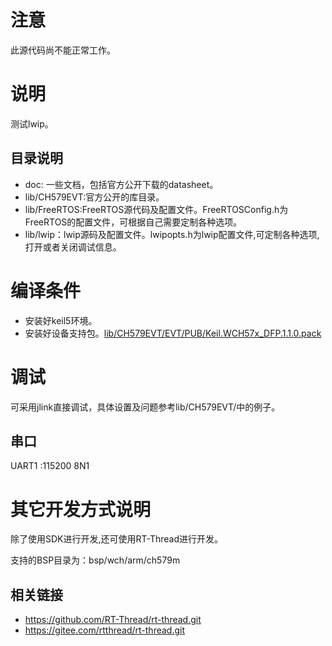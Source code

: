 # 注意

此源代码尚不能正常工作。

# 说明

测试lwip。

## 目录说明

- doc: 一些文档，包括官方公开下载的datasheet。
- lib/CH579EVT:官方公开的库目录。
- lib/FreeRTOS:FreeRTOS源代码及配置文件。FreeRTOSConfig.h为FreeRTOS的配置文件，可根据自己需要定制各种选项。
- lib/lwip：lwip源码及配置文件。lwipopts.h为lwip配置文件,可定制各种选项,打开或者关闭调试信息。

# 编译条件

- 安装好keil5环境。
- 安装好设备支持包。[lib/CH579EVT/EVT/PUB/Keil.WCH57x_DFP.1.1.0.pack](./lib/CH579EVT/EVT/PUB/Keil.WCH57x_DFP.1.1.0.pack)

# 调试

可采用jlink直接调试，具体设置及问题参考lib/CH579EVT/中的例子。

## 串口

UART1 :115200 8N1

# 其它开发方式说明

除了使用SDK进行开发,还可使用RT-Thread进行开发。

支持的BSP目录为：bsp/wch/arm/ch579m

## 相关链接

- https://github.com/RT-Thread/rt-thread.git
- https://gitee.com/rtthread/rt-thread.git
